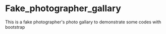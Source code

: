 # Fake_photographer_gallary
This is a fake photographer's photo gallary to demonstrate some codes with bootstrap
